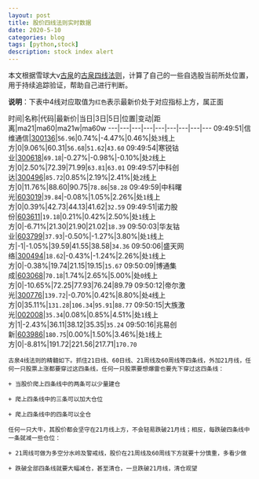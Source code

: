 ```yaml
---
layout: post
title: 股价四线法则实时数据
date: 2020-5-10
categories: blog
tags: [python,stock]
description: stock index alert
---
```



本文根据雪球大v[古泉](https://xueqiu.com/u/7148646888)的[古泉四线法则](https://xueqiu.com/7148646888/130498192)，计算了自己的一些自选股当前所处位置，用于持续追踪验证，帮助自己进行判断。

**说明**：下表中4线对应取值为`红色`表示最新价处于对应指标上方，属正面

时间|名称|代码|最新价|当日|3日|5日|位置|变动|距离|ma21|ma60|ma21w|ma60w
---|---|---|---|---|---|---|---|---
09:49:51|信维通信|[300136](https://xueqiu.com/S/SZ300136)|`56.96`|0.74%|-4.47%|0.46%|处`3`线上方|0|9.06%|60.31|`56.68`|`51.62`|`43.60`
09:49:54|寒锐钴业|[300618](https://xueqiu.com/S/SZ300618)|`69.18`|-0.27%|-0.98%|-0.10%|处`2`线上方|0|2.50%|72.39|71.99|`63.81`|`63.01`
09:49:57|中科创达|[300496](https://xueqiu.com/S/SZ300496)|`85.72`|0.85%|2.19%|2.41%|处`2`线上方|0|11.76%|88.60|90.75|`78.86`|`58.28`
09:49:59|中科曙光|[603019](https://xueqiu.com/S/SH603019)|`39.84`|-0.08%|1.05%|2.26%|处`1`线上方|0|0.39%|42.73|44.13|41.62|`32.59`
09:49:51|诺力股份|[603611](https://xueqiu.com/S/SH603611)|`19.18`|0.21%|0.42%|2.50%|处`1`线上方|0|-6.71%|21.30|21.90|21.02|`18.39`
09:50:03|华友钴业|[603799](https://xueqiu.com/S/SH603799)|`37.93`|-0.50%|-1.27%|3.80%|处`1`线上方|-1|-1.05%|39.59|41.55|38.58|`34.36`
09:50:06|盛天网络|[300494](https://xueqiu.com/S/SZ300494)|`18.62`|-0.43%|-1.24%|2.26%|处`1`线上方|0|-0.38%|19.74|21.15|19.15|`15.67`
09:50:09|博通集成|[603068](https://xueqiu.com/S/SH603068)|`70.18`|1.74%|2.65%|5.00%|处`0`线上方|0|-10.65%|72.25|77.93|76.24|89.79
09:50:12|帝尔激光|[300776](https://xueqiu.com/S/SZ300776)|`139.72`|-0.70%|0.42%|8.80%|处`4`线上方|0|35.11%|`131.28`|`106.34`|`95.91`|`88.77`
09:50:15|大族激光|[002008](https://xueqiu.com/S/SZ002008)|`35.34`|0.08%|0.85%|4.51%|处`1`线上方|1|-2.43%|36.11|38.12|35.35|`35.24`
09:50:16|兆易创新|[603986](https://xueqiu.com/S/SH603986)|`180.75`|0.00%|1.50%|3.46%|处`1`线上方|0|-8.81%|191.72|221.56|217.71|`170.70`

```
古泉4线法则的精髓如下。抓住21日线、60日线、21周线及60周线等四条线，外加21月线，任何一只股票上涨都要穿过这四条线，任何一只股票要想爆雷也要先下穿过这四条线：

+ 当股价爬上四条线中的两条可以少量建仓

+ 爬上四条线中的三条可以加大仓位

+ 爬上四条线中的四条可以全仓

任何一只大牛，其股价都会坚守在21月线上方，不会轻易跌破21月线；相反，每跌破四条线中一条就减一些仓位：

+ 21周线可做为多空分水岭及警戒线，股价在21周线及60周线下方就要十分慎重，多看少做

+ 跌破全部四条线就要大幅减仓，甚至清仓，一旦跌破21月线，清仓观望
```